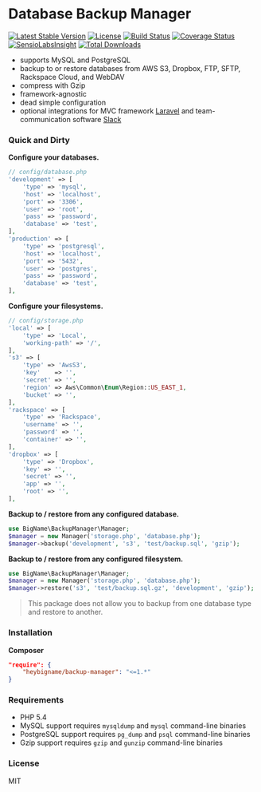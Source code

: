 # Database Backup Manager

[![Latest Stable Version](https://poser.pugx.org/mccool/database-backup/version.png)](https://packagist.org/packages/mccool/database-backup)
[![License](https://poser.pugx.org/mccool/database-backup/license.png)](https://packagist.org/packages/mccool/database-backup)
[![Build Status](https://travis-ci.org/heybigname/backup-manager.svg?branch=master)](https://travis-ci.org/heybigname/backup-manager)
[![Coverage Status](https://coveralls.io/repos/heybigname/backup-manager/badge.png?branch=master)](https://coveralls.io/r/heybigname/backup-manager?branch=master)
[![SensioLabsInsight](https://insight.sensiolabs.com/projects/5e507053-58d7-4cff-b757-4202b021f9b0/mini.png)](https://insight.sensiolabs.com/projects/5e507053-58d7-4cff-b757-4202b021f9b0)
[![Total Downloads](https://poser.pugx.org/mccool/database-backup/downloads.png)](https://packagist.org/packages/mccool/database-backup)

- supports MySQL and PostgreSQL
- backup to or restore databases from AWS S3, Dropbox, FTP, SFTP, Rackspace Cloud, and WebDAV
- compress with Gzip
- framework-agnostic
- dead simple configuration
- optional integrations for MVC framework [Laravel](http://laravel.com) and team-communication software [Slack](http://slack.com)

### Quick and Dirty

**Configure your databases.**

```php
// config/database.php
'development' => [
    'type' => 'mysql',
    'host' => 'localhost',
    'port' => '3306',
    'user' => 'root',
    'pass' => 'password',
    'database' => 'test',
],
'production' => [
    'type' => 'postgresql',
    'host' => 'localhost',
    'port' => '5432',
    'user' => 'postgres',
    'pass' => 'password',
    'database' => 'test',
],
```

**Configure your filesystems.**

```php
// config/storage.php
'local' => [
    'type' => 'Local',
    'working-path' => '/',
],
's3' => [
    'type' => 'AwsS3',
    'key'    => '',
    'secret' => '',
    'region' => Aws\Common\Enum\Region::US_EAST_1,
    'bucket' => '',
],
'rackspace' => [
    'type' => 'Rackspace',
    'username' => '',
    'password' => '',
    'container' => '',
],
'dropbox' => [
    'type' => 'Dropbox',
    'key' => '',
    'secret' => '',
    'app' => '',
    'root' => '',
],
```

**Backup to / restore from any configured database.**

```php
use BigName\BackupManager\Manager;
$manager = new Manager('storage.php', 'database.php');
$manager->backup('development', 's3', 'test/backup.sql', 'gzip');
```

**Backup to / restore from any configured filesystem.**

```php
use BigName\BackupManager\Manager;
$manager = new Manager('storage.php', 'database.php');
$manager->restore('s3', 'test/backup.sql.gz', 'development', 'gzip');
```

> This package does not allow you to backup from one database type and restore to another.

### Installation

**Composer**

```JSON
"require": {
    "heybigname/backup-manager": "<=1.*"
}
```

### Requirements

- PHP 5.4
- MySQL support requires `mysqldump` and `mysql` command-line binaries
- PostgreSQL support requires `pg_dump` and `psql` command-line binaries
- Gzip support requires `gzip` and `gunzip` command-line binaries

### License

MIT
